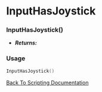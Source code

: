 # InputHasJoystick

### InputHasJoystick()
- ***Returns:*** 

### Usage

```Lua
InputHasJoystick()
```


[Back To Scripting Documentation](../README.md)
